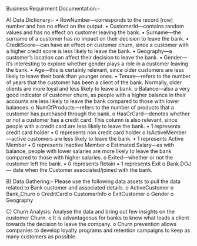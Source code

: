 Business Requirment Documentation:-

A) Data Dictionary:-
      •	RowNumber—corresponds to the record (row) number and has no effect on the output.
      •	CustomerId—contains random values and has no effect on customer leaving the bank.
      •	Surname—the surname of a customer has no impact on their decision to leave the bank.
      •	CreditScore—can have an effect on customer churn, since a customer with a higher credit score is less likely to leave the bank.
      •	Geography—a customer’s location can affect their decision to leave the bank.
      •	Gender—it’s interesting to explore whether gender plays a role in a customer leaving the bank.
      •	Age—this is certainly relevant, since older customers are less likely to leave their bank than younger ones.
      •	Tenure—refers to the number of years that the customer has been a client of the bank. Normally, older clients are more loyal and less likely to leave a bank.
  o	Balance—also a very good indicator of customer churn, as people with a higher balance in their accounts are less likely to leave the bank compared to those with lower balances.
  o	NumOfProducts—refers to the number of products that a customer has purchased through the bank. 
  o HasCrCard—denotes whether or not a customer has a credit card. This column is also relevant, since people with a credit card are less likely to leave the bank.
    •	1 represents credit card holder
    •	0 represents non credit card holder
  o	IsActiveMember—active customers are less likely to leave the bank.
    •	1 represents Active Member
    •	0 represents Inactive Member
  o	Estimated Salary—as with balance, people with lower salaries are more likely to leave the bank compared to those with higher salaries.
  o	Exited—whether or not the customer left the bank.
    • 0 represents Retain 
    • 1 represents Exit
  o	Bank DOJ — date when the Customer associated/joined  with the bank.



B) Data Gathering:- Please use the following data assets to pull the data related to Bank customer and associated details.
  o	ActiveCustomer 
  o	Bank_Churn
  o	CreditCard
  o	CustomerInfo
  o	ExitCustomer
  o	Gender
  o	Geography

C) Churn Analysis: Analyse the data and bring out few insights on the customer Churn.
  o It is advantageous for banks to know what leads a client towards the decision to leave the company.
  o Churn prevention allows companies to develop loyalty programs and retention campaigns to keep as many customers as possible.




